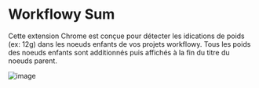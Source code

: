 # Workflowy Sum

Cette extension Chrome est conçue pour détecter les idications de poids (ex: 12g) dans les noeuds enfants de vos projets workflowy.
Tous les poids des noeuds enfants sont additionnés puis affichés à la fin du titre du noeuds parent.

![image](https://github.com/sjaulin/workflowy_sum/assets/745810/6bdaa2a0-cae0-4c62-aeee-94b6c9421132)
